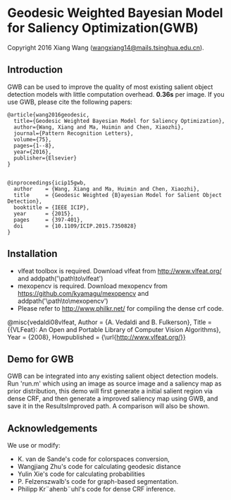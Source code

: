 # Geodesic Weighted Bayesian Model for Saliency Optimization(GWB)
Copyright 2016 Xiang Wang (wangxiang14@mails.tsinghua.edu.cn).

## Introduction

GWB can be used to improve the quality of most existing salient object detection models with little computation overhead.
**0.36s** per image.
If you use GWB, please cite the following papers:


    @article{wang2016geodesic,
      title={Geodesic Weighted Bayesian Model for Saliency Optimization},
      author={Wang, Xiang and Ma, Huimin and Chen, Xiaozhi},
      journal={Pattern Recognition Letters},
      volume={75},
      pages={1--8},
      year={2016},
      publisher={Elsevier}
    }


    @inproceedings{icip15gwb,
      author    = {Wang, Xiang and Ma, Huimin and Chen, Xiaozhi},
      title     = {Geodesic Weighted {B}ayesian Model for Salient Object Detection},
      booktitle = {IEEE ICIP},
      year      = {2015},
      pages	    = {397-401},
      doi	    = {10.1109/ICIP.2015.7350828}
    }


## Installation

* vlfeat toolbox is required. Download vlfeat from http://www.vlfeat.org/ and addpath('\path\to\vlfeat')
* mexopencv is required. Download mexopencv from https://github.com/kyamagu/mexopencv and  addpath('\path\to\mexopencv')
* Please refer to http://www.philkr.net/ for compiling the dense crf code.

@misc{vedaldi08vlfeat,
 Author = {A. Vedaldi and B. Fulkerson},
 Title = {{VLFeat}: An Open and Portable Library
          of Computer Vision Algorithms},
 Year  = {2008},
 Howpublished = {\url{http://www.vlfeat.org/}}



## Demo for GWB

GWB can be integrated into any existing salient object detection models. 
Run 'run.m' which using an image as source image and a saliency map as prior distribution, 
this demo will first generate a initial salient region via dense CRF,
and then generate a improved saliency map using GWB, and save it in the ResultsImproved path.
A comparison will also be shown.


## Acknowledgements

We use or modify: 
* K. van de Sande's code for colorspaces conversion, 
* Wangjiang Zhu's code for calculating geodesic distance
* Yulin Xie's code for calculating probabilities
* P. Felzenszwalb's code for graph-based segmentation. 
* Philipp Kr¨ahenb¨uhl's code for dense CRF inference.
